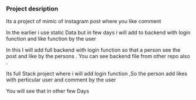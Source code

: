 ### Project desription
Its a project of mimic of instagram post where you like comment 

In the earlier i use static Data but in few days i will add to backend with login function and like function by the user


In this I will add full backend with login function so that a person see the post and like by the persons . You can see backend file from other repo also .

Its full Stack project where i will add login function ,So the person add likes with perticular user and comment by the user 

You will see that in other few Days
